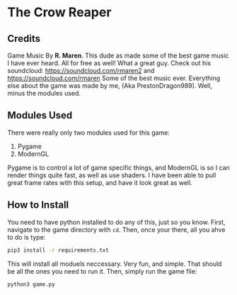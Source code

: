 # The Crow Reaper
## Credits
Game Music By <b>R. Maren</b>.
This dude as made some of the best game music I have ever heard. All for free as well! What a great guy. Check out his soundcloud: 
https://soundcloud.com/rmaren2 and https://soundcloud.com/rmaren
Some of the best music ever. Everything else about the game was made by me, (Aka PrestonDragon989). Well, minus the modules used.
## Modules Used
There were really only two modules used for this game:
1. Pygame
2. ModernGL

Pygame is to control a lot of game specific things, and ModernGL is so I can render things quite fast, as well as use shaders. I have been able to pull great frame rates with this setup, and have it look great as well.
## How to Install
You need to have python installed to do any of this, just so you know. First, navigate to the game directory with `cd`. Then, once your there, all you ahve to do is type:
```bash
pip3 install -r requirements.txt
```
This will install all moduels neccessary. Very fun, and simple. That should be all the ones you need to run it. Then, simply run the game file:
```bash
python3 game.py
```

